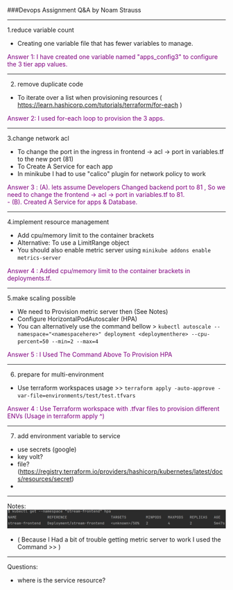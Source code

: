 ###Devops Assignment Q&A
by Noam Strauss


----
1.reduce variable count

- Creating one variable file that has fewer variables to manage.
<p style='color:purple'>Answer 1: I have created one variable named "apps_config3" to configure the 3 tier app values.</p>


----
2. remove duplicate code
- To iterate over a list when provisioning resources
 ( https://learn.hashicorp.com/tutorials/terraform/for-each )
<p style='color:purple'>Answer 2: I used for-each loop to provision the 3 apps.</p>


----
3.change network acl
- To change the port in the ingress in frontend -> acl -> port in variables.tf to the new port (81)
- To Create A Service for each app
- In minikube I had to use "calico" plugin for network policy to work
<p style='color:purple'>Answer 3 : 
 (A). lets assume Developers Changed backend port to 81 , So we need to change 
the frontend -> acl -> port in variables.tf to 81.<br>
 - 
(B). Created A Service for apps & Database.</p>

 


----
4.implement resource management
- Add cpu/memory limit to the container brackets
- Alternative: To use a LimitRange object
- You should also enable metric server using `minikube addons enable metrics-server`

 <p style='color:purple'>Answer 4 : Added cpu/memory limit to the container brackets in deployments.tf.</p>


----
5.make scaling possible
- We need to Provision metric server then (See Notes)
- Configure HorizontalPodAutoscaler (HPA) 
- You can alternatively use the command bellow >
`kubectl autoscale --namespace="<namespacehere>" deployment <deploymenthere> --cpu-percent=50 --min=2 --max=4`
 <p style='color:purple'>Answer 5 : I Used The Command Above To Provision HPA</p>

----
6. prepare for multi-environment
- Use terraform workspaces
 usage >> `terraform apply -auto-approve -var-file=environments/test/test.tfvars`
 <p style='color:purple'>Answer 4 : Use Terraform workspace with .tfvar files to provision different ENVs (Usage in terraform apply ^)</p>


----
7. add environment variable to service
- use secrets (google)
- key volt?
- file?
(https://registry.terraform.io/providers/hashicorp/kubernetes/latest/docs/resources/secret)
- 
------------------------------------
Notes:
 ![img.png](img.png)
- ( Because I Had a bit of trouble getting metric server to work I used the Command >> )
-------------------------------------
Questions:
- where is the service resource?

